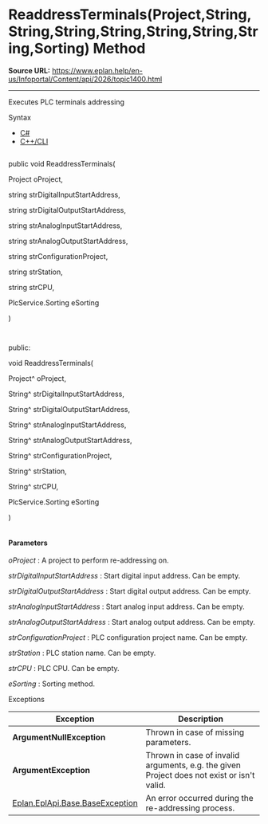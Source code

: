 # ReaddressTerminals(Project,String,String,String,String,String,String,String,Sorting) Method

**Source URL:** https://www.eplan.help/en-us/Infoportal/Content/api/2026/topic1400.html

---

Executes PLC terminals addressing

Syntax

- [C#](#i-syntax-CS)
- [C++/CLI](#i-syntax-CPP2005)

```
```
public void ReaddressTerminals( 

   Project oProject,

   string strDigitalInputStartAddress,

   string strDigitalOutputStartAddress,

   string strAnalogInputStartAddress,

   string strAnalogOutputStartAddress,

   string strConfigurationProject,

   string strStation,

   string strCPU,

   PlcService.Sorting eSorting

)
```
```

```
```
public:

void ReaddressTerminals( 

   Project^ oProject,

   String^ strDigitalInputStartAddress,

   String^ strDigitalOutputStartAddress,

   String^ strAnalogInputStartAddress,

   String^ strAnalogOutputStartAddress,

   String^ strConfigurationProject,

   String^ strStation,

   String^ strCPU,

   PlcService.Sorting eSorting

)
```
```

#### Parameters

*oProject*
:   A project to perform re-addressing on.

*strDigitalInputStartAddress*
:   Start digital input address. Can be empty.

*strDigitalOutputStartAddress*
:   Start digital output address. Can be empty.

*strAnalogInputStartAddress*
:   Start analog input address. Can be empty.

*strAnalogOutputStartAddress*
:   Start analog output address. Can be empty.

*strConfigurationProject*
:   PLC configuration project name. Can be empty.

*strStation*
:   PLC station name. Can be empty.

*strCPU*
:   PLC CPU. Can be empty.

*eSorting*
:   Sorting method.

Exceptions

| Exception | Description |
| --- | --- |
| **ArgumentNullException** | Thrown in case of missing parameters. |
| **ArgumentException** | Thrown in case of invalid arguments, e.g. the given Project does not exist or isn't valid. |
| [Eplan.EplApi.Base.BaseException](Eplan.EplApi.Baseu~Eplan.EplApi.Base.BaseException.html) | An error occurred during the re-addressing process. |
